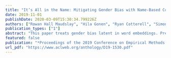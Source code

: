 ```yaml
---
title: "It’s All in the Name: Mitigating Gender Bias with Name-Based Counterfactual Data Substitution"
date: 2019-11-01
publishDate: 2020-03-09T15:30:34.799226Z
authors: ["Rowan Hall Maudslay", "Hila Gonen", "Ryan Cotterell", "Simone Teufel"]
publication_types: ["1"]
abstract: "This paper treats gender bias latent in word embeddings. Previous mitigation attempts rely on the operationalisation of gender bias as a projection over a linear subspace. An alternative approach is Counterfactual Data Augmentation (CDA), in which a corpus is duplicated and augmented to remove bias, e.g. by swapping all inherently-gendered words in the copy. We perform an empirical comparison of these approaches on the English Gigaword and Wikipedia, and find that whilst both successfully reduce direct bias and perform well in tasks which quantify embedding quality, CDA variants outperform projection-based methods at the task of drawing non-biased gender analogies by an average of 19% across both corpora. We propose two improvements to CDA: Counterfactual Data Substitution (CDS), a variant of CDA in which potentially biased text is randomly substituted to avoid duplication, and the Names Intervention, a novel name-pairing technique that vastly increases the number of words being treated. CDA/S with the Names Intervention is the only approach which is able to mitigate indirect gender bias: following debiasing, previously biased words are significantly less clustered according to gender (cluster purity is reduced by 49%), thus improving on the state-of-the-art for bias mitigation."
featured: false
publication: "*Proceedings of the 2019 Conference on Empirical Methods in Natural Language Processing and the 9th International Joint Conference on Natural Language Processing*"
url_pdf: "https://www.aclweb.org/anthology/D19-1530.pdf"
---
```


